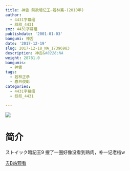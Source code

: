 ```yaml
---
title: 神舌 禁欲暗记王~若林篇~(2010年)
author:
  - 4431字幕组
  - 叔叔_4431
zmz: 4431字幕组
publishdate: '2001-01-03'
bangumi: 神舌
date: '2017-12-19'
slug: 2017-12-18_NA_17396983
description: 神舌&#8226;NA
weight: 28781.0
bangumis:
  - 神舌
tags:
  - 若林正恭
  - 春日俊彰
categories:
  - 4431字幕组
  - 叔叔_4431

---
```

![](https://i.imgur.com/yRlO567.png)
# 简介  
ストイック暗記王9
搜了一圈好像没看到熟肉，补一记老档w  

[去B站观看](https://www.bilibili.com/video/av17396983/)
 
